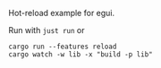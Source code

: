 Hot-reload example for egui.

Run with `just run` or

```shell
cargo run --features reload
cargo watch -w lib -x "build -p lib"
```
